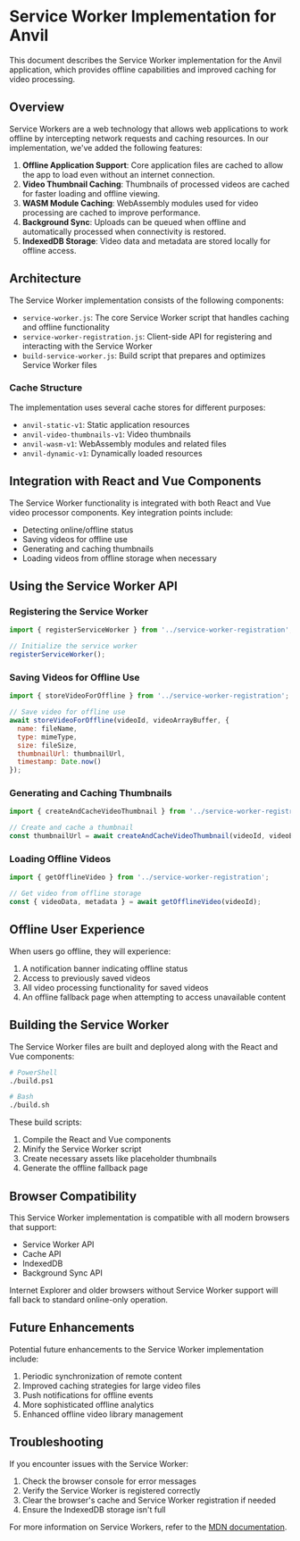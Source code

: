 # Service Worker Implementation for Anvil

This document describes the Service Worker implementation for the Anvil application, which provides offline capabilities and improved caching for video processing.

## Overview

Service Workers are a web technology that allows web applications to work offline by intercepting network requests and caching resources. In our implementation, we've added the following features:

1. **Offline Application Support**: Core application files are cached to allow the app to load even without an internet connection.
2. **Video Thumbnail Caching**: Thumbnails of processed videos are cached for faster loading and offline viewing.
3. **WASM Module Caching**: WebAssembly modules used for video processing are cached to improve performance.
4. **Background Sync**: Uploads can be queued when offline and automatically processed when connectivity is restored.
5. **IndexedDB Storage**: Video data and metadata are stored locally for offline access.

## Architecture

The Service Worker implementation consists of the following components:

- `service-worker.js`: The core Service Worker script that handles caching and offline functionality
- `service-worker-registration.js`: Client-side API for registering and interacting with the Service Worker
- `build-service-worker.js`: Build script that prepares and optimizes Service Worker files

### Cache Structure

The implementation uses several cache stores for different purposes:

- `anvil-static-v1`: Static application resources
- `anvil-video-thumbnails-v1`: Video thumbnails
- `anvil-wasm-v1`: WebAssembly modules and related files
- `anvil-dynamic-v1`: Dynamically loaded resources

## Integration with React and Vue Components

The Service Worker functionality is integrated with both React and Vue video processor components. Key integration points include:

- Detecting online/offline status
- Saving videos for offline use
- Generating and caching thumbnails
- Loading videos from offline storage when necessary

## Using the Service Worker API

### Registering the Service Worker

```javascript
import { registerServiceWorker } from '../service-worker-registration';

// Initialize the service worker
registerServiceWorker();
```

### Saving Videos for Offline Use

```javascript
import { storeVideoForOffline } from '../service-worker-registration';

// Save video for offline use
await storeVideoForOffline(videoId, videoArrayBuffer, {
  name: fileName,
  type: mimeType,
  size: fileSize,
  thumbnailUrl: thumbnailUrl,
  timestamp: Date.now()
});
```

### Generating and Caching Thumbnails

```javascript
import { createAndCacheVideoThumbnail } from '../service-worker-registration';

// Create and cache a thumbnail
const thumbnailUrl = await createAndCacheVideoThumbnail(videoId, videoElement);
```

### Loading Offline Videos

```javascript
import { getOfflineVideo } from '../service-worker-registration';

// Get video from offline storage
const { videoData, metadata } = await getOfflineVideo(videoId);
```

## Offline User Experience

When users go offline, they will experience:

1. A notification banner indicating offline status
2. Access to previously saved videos
3. All video processing functionality for saved videos
4. An offline fallback page when attempting to access unavailable content

## Building the Service Worker

The Service Worker files are built and deployed along with the React and Vue components:

```bash
# PowerShell
./build.ps1

# Bash
./build.sh
```

These build scripts:
1. Compile the React and Vue components
2. Minify the Service Worker script
3. Create necessary assets like placeholder thumbnails
4. Generate the offline fallback page

## Browser Compatibility

This Service Worker implementation is compatible with all modern browsers that support:

- Service Worker API
- Cache API
- IndexedDB
- Background Sync API

Internet Explorer and older browsers without Service Worker support will fall back to standard online-only operation.

## Future Enhancements

Potential future enhancements to the Service Worker implementation include:

1. Periodic synchronization of remote content
2. Improved caching strategies for large video files
3. Push notifications for offline events
4. More sophisticated offline analytics
5. Enhanced offline video library management

## Troubleshooting

If you encounter issues with the Service Worker:

1. Check the browser console for error messages
2. Verify the Service Worker is registered correctly
3. Clear the browser's cache and Service Worker registration if needed
4. Ensure the IndexedDB storage isn't full

For more information on Service Workers, refer to the [MDN documentation](https://developer.mozilla.org/en-US/docs/Web/API/Service_Worker_API). 